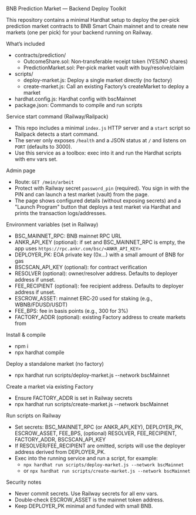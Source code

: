 BNB Prediction Market — Backend Deploy Toolkit

This repository contains a minimal Hardhat setup to deploy the per‑pick prediction market contracts to BNB Smart Chain mainnet and to create new markets (one per pick) for your backend running on Railway.

What’s included
- contracts/prediction/
  - OutcomeShare.sol: Non‑transferable receipt token (YES/NO shares)
  - PredictionMarket.sol: Per‑pick market vault with buy/resolve/claim
- scripts/
  - deploy-market.js: Deploy a single market directly (no factory)
  - create-market.js: Call an existing Factory’s createMarket to deploy a market
- hardhat.config.js: Hardhat config with bscMainnet
- package.json: Commands to compile and run scripts

Service start command (Railway/Railpack)
- This repo includes a minimal `index.js` HTTP server and a `start` script so Railpack detects a start command.
- The server only exposes `/health` and a JSON status at `/` and listens on `PORT` (defaults to 3000).
- Use this service as a toolbox: exec into it and run the Hardhat scripts with env vars set.

Admin page
- Route: `GET /mein/arbeit`
- Protect with Railway secret `password_pin` (required). You sign in with the PIN and can launch a test market (vault) from the page.
- The page shows configured details (without exposing secrets) and a "Launch Program" button that deploys a test market via Hardhat and prints the transaction logs/addresses.

Environment variables (set in Railway)
- BSC_MAINNET_RPC: BNB mainnet RPC URL
- ANKR_API_KEY (optional): if set and BSC_MAINNET_RPC is empty, the app uses `https://rpc.ankr.com/bsc/<ANKR_API_KEY>`
- DEPLOYER_PK: EOA private key (0x…) with a small amount of BNB for gas
- BSCSCAN_API_KEY (optional): for contract verification
- RESOLVER (optional): owner/resolver address. Defaults to deployer address if unset.
- FEE_RECIPIENT (optional): fee recipient address. Defaults to deployer address if unset.
- ESCROW_ASSET: mainnet ERC‑20 used for staking (e.g., WBNB/FDUSD/USDT)
- FEE_BPS: fee in basis points (e.g., 300 for 3%)
- FACTORY_ADDR (optional): existing Factory address to create markets from

Install & compile
- npm i
- npx hardhat compile

Deploy a standalone market (no factory)
- npx hardhat run scripts/deploy-market.js --network bscMainnet

Create a market via existing Factory
- Ensure FACTORY_ADDR is set in Railway secrets
- npx hardhat run scripts/create-market.js --network bscMainnet

Run scripts on Railway
- Set secrets: BSC_MAINNET_RPC (or ANKR_API_KEY), DEPLOYER_PK, ESCROW_ASSET, FEE_BPS, (optional) RESOLVER, FEE_RECIPIENT, FACTORY_ADDR, BSCSCAN_API_KEY
- If RESOLVER/FEE_RECIPIENT are omitted, scripts will use the deployer address derived from DEPLOYER_PK.
- Exec into the running service and run a script, for example:
  - `npx hardhat run scripts/deploy-market.js --network bscMainnet`
  - or `npx hardhat run scripts/create-market.js --network bscMainnet`

Security notes
- Never commit secrets. Use Railway secrets for all env vars.
- Double‑check ESCROW_ASSET is the mainnet token address.
- Keep DEPLOYER_PK minimal and funded with small BNB.
